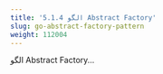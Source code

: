 ```yaml
---
title: '5.1.4 الگو Abstract Factory'
slug: go-abstract-factory-pattern
weight: 112004
---
```


الگو Abstract Factory...
